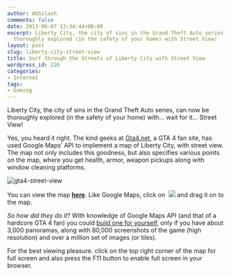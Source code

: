 ```yaml
---
author: Abhilash
comments: false
date: 2013-06-07 13:34:44+00:00
excerpt: Liberty City, the city of sins in the Grand Theft Auto series, can now be
  thoroughly explored (in the safety of your home) with Street View!
layout: post
slug: liberty-city-street-view
title: Surf through the Streets of Liberty City with Street View
wordpress_id: 220
categories:
- Internet
tags:
- Gaming
---
```


Liberty City, the city of sins in the Grand Theft Auto series, can now be thoroughly explored (in the safety of your home) with… wait for it… Street View!

Yes, you heard it right. The kind geeks at [Gta4.net](http://www.gta4.net), a GTA 4 fan site, has used Google Maps’ API to implement a map of Liberty City, with street view. The map not only includes this goodness, but also specifies various points on the map, where you get health, armor, weapon pickups along with window cleaning platforms.

![gta4-street-view](https://techcovered.github.io/images/gta4-street-view.png)

You can view the map **[here](http://www.gta4.net/map/)**. Like Google Maps, click on  ![](http://media.gtanet.com/gta4/images/streetview/streetview-marker.png) and drag it on to the map.

_So how did they do it_? With knowledge of Google Maps API (and that of a hardcore GTA 4 fan) you could [build one for yourself](http://www.gtaforums.com/index.php?showtopic=476068), only if you have about 3,000 panoramas, along with 80,000 screenshots of the game (high resolution) and over a million set of images (or tiles).

For the best viewing pleasure. click on the top right corner of the map for full screen and also press the F11 button to enable full screen in your browser.
